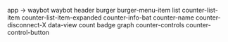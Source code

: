 app -> waybot
waybot
  header
    burger
      burger-menu-item
  list
    counter-list-item
    counter-list-item-expanded
      counter-info-bat
        counter-name
        counter-disconnect-X
      data-view
        count badge
        graph
      counter-controls
        counter-control-button